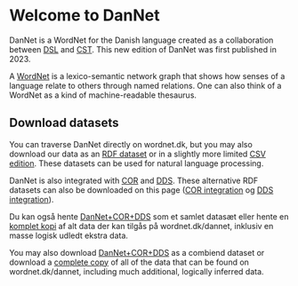 # Welcome to DanNet
DanNet is a WordNet for the Danish language created as a collaboration between [DSL][DSL] and [CST][CST]. This new edition of DanNet was first published in 2023.

A [WordNet][WordNet] is a lexico-semantic network graph that shows how senses of a language relate to others through named relations. One can also think of a WordNet as a kind of machine-readable thesaurus.

## Download datasets
You can traverse DanNet directly on wordnet.dk, but you may also download our data as an [RDF dataset][DanNet RDF] or in a slightly more limited [CSV edition][DanNet CSV]. These datasets can be used for natural language processing.

DanNet is also integrated with [COR][COR] and [DDS][DDS]. These alternative RDF datasets can also be downloaded on this page ([COR integration][COR-integration] og [DDS integration][DDS-integration]).

Du kan også hente [DanNet+COR+DDS][DanNet+COR+DDS] som et samlet datasæt eller hente en [komplet kopi][complete] af alt data der kan tilgås på wordnet.dk/dannet, inklusiv en masse logisk udledt ekstra data.

You may also download [DanNet+COR+DDS][DanNet+COR+DDS] as a combiend dataset or download a [complete copy][complete] of all of the data that can be found on wordnet.dk/dannet, including much additional, logically inferred data.

[DSL]: https://dsl.dk/ "Dansk Sprog- og Litteraturselskab"
[CST]: https://cst.ku.dk/english "Centre for Language Technology (University of Copenhagen)"
[WordNet]: https://wordnet.princeton.edu/ "What is WordNet?"
[COR]: http://ordregister.dk "Det Centrale Ordregister"
[DDS]: https://github.com/dsldk/danish-sentiment-lexicon "Det Danske Sentimentleksikon"
[DanNet RDF]: http://wordnet.dk/export/rdf/dn "DanNet (RDF)"
[DanNet CSV]:  http://wordnet.dk/export/csv/dn "DanNet (CSV)"
[COR-integration]: http://wordnet.dk/export/rdf/cor "COR-integration (RDF)"
[DDS-integration]: http://wordnet.dk/export/rdf/dds "DDS-integration (RDF)"
[DanNet+COR+DDS]: http://wordnet.dk/export/rdf/dn?variant=merged "DanNet + COR + DDS (RDF)"
[complete]: http://wordnet.dk/export/rdf/dn?variant=complete "DanNet + COR + DDS + logically inferred data (RDF)"
